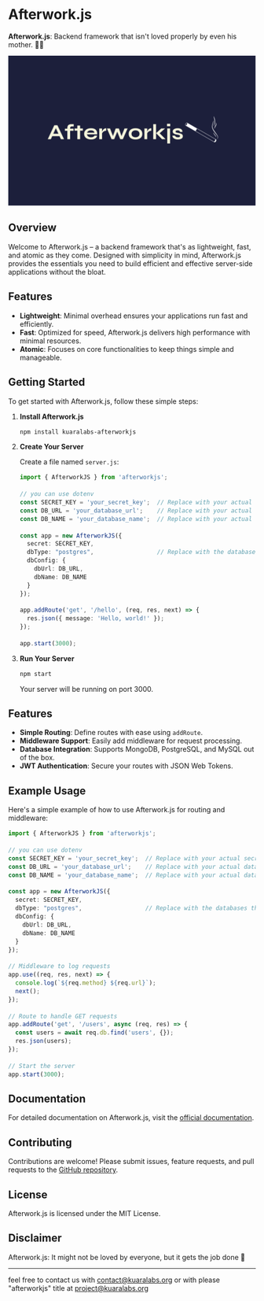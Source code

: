 # Afterwork.js

**Afterwork.js**: Backend framework that isn't loved properly by even his mother. 🚬🥃

![Afterworkjs Logo](images/Afterworkjs.svg)

## Overview

Welcome to Afterwork.js – a backend framework that's as lightweight, fast, and atomic as they come. Designed with simplicity in mind, Afterwork.js provides the essentials you need to build efficient and effective server-side applications without the bloat.

## Features

- **Lightweight**: Minimal overhead ensures your applications run fast and efficiently.
- **Fast**: Optimized for speed, Afterwork.js delivers high performance with minimal resources.
- **Atomic**: Focuses on core functionalities to keep things simple and manageable.

## Getting Started

To get started with Afterwork.js, follow these simple steps:

1. **Install Afterwork.js**

   ```bash
   npm install kuaralabs-afterworkjs
   ```

2. **Create Your Server**

   Create a file named `server.js`:

   ```typescript
   import { AfterworkJS } from 'afterworkjs';

   // you can use dotenv
   const SECRET_KEY = 'your_secret_key';  // Replace with your actual secret key
   const DB_URL = 'your_database_url';    // Replace with your actual database URL
   const DB_NAME = 'your_database_name';  // Replace with your actual database name
   
   const app = new AfterworkJS({
     secret: SECRET_KEY,
     dbType: "postgres",                  // Replace with the databases that is supported
     dbConfig: {
       dbUrl: DB_URL,
       dbName: DB_NAME
     }
   });

   app.addRoute('get', '/hello', (req, res, next) => {
     res.json({ message: 'Hello, world!' });
   });

   app.start(3000);
   ```

3. **Run Your Server**

   ```bash
   npm start
   ```

   Your server will be running on port 3000.

## Features

- **Simple Routing**: Define routes with ease using `addRoute`.
- **Middleware Support**: Easily add middleware for request processing.
- **Database Integration**: Supports MongoDB, PostgreSQL, and MySQL out of the box.
- **JWT Authentication**: Secure your routes with JSON Web Tokens.

## Example Usage

Here's a simple example of how to use Afterwork.js for routing and middleware:

```typescript
import { AfterworkJS } from 'afterworkjs';

// you can use dotenv
const SECRET_KEY = 'your_secret_key';  // Replace with your actual secret key
const DB_URL = 'your_database_url';    // Replace with your actual database URL
const DB_NAME = 'your_database_name';  // Replace with your actual database name

const app = new AfterworkJS({
  secret: SECRET_KEY,
  dbType: "postgres",                  // Replace with the databases that is supported
  dbConfig: {
    dbUrl: DB_URL,
    dbName: DB_NAME
  }
});

// Middleware to log requests
app.use((req, res, next) => {
  console.log(`${req.method} ${req.url}`);
  next();
});

// Route to handle GET requests
app.addRoute('get', '/users', async (req, res) => {
  const users = await req.db.find('users', {});
  res.json(users);
});

// Start the server
app.start(3000);
```

## Documentation

For detailed documentation on Afterwork.js, visit the [official documentation](#).

## Contributing

Contributions are welcome! Please submit issues, feature requests, and pull requests to the [GitHub repository](#).

## License

Afterwork.js is licensed under the MIT License.

## Disclaimer

Afterwork.js: It might not be loved by everyone, but it gets the job done 🚬

---

feel free to contact us with contact@kuaralabs.org or with please "afterworkjs" title at project@kuaralabs.org 
